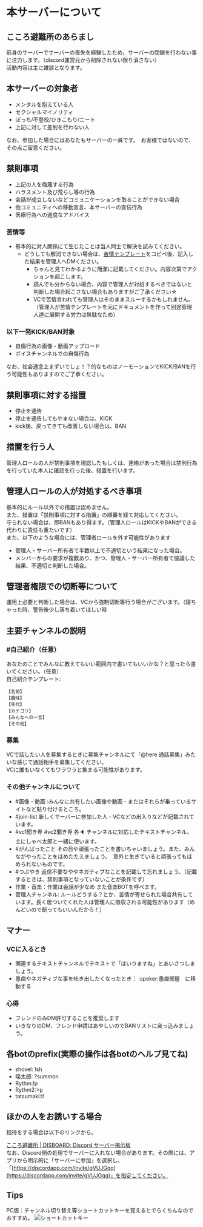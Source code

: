 # 本サーバーについて

## こころ避難所のあらまし

前身のサーバーでサーバーの喪失を経験したため、サーバーの閉鎖を行わない事に注力します。（discord運営元から削除されない限り消さない）  
活動内容は主に雑談となります。  

## 本サーバーの対象者

- メンタルを抱えている人
- セクシャルマイノリティ
- ぼっち/不登校/ひきこもり/ニート
- 上記に対して差別を行わない人

なお、参加した場合にはあなたもサーバーの一員です。　お客様ではないので、その点ご留意ください。  

## 禁則事項

- 上記の人を侮蔑する行為
- ハラスメント及び荒らし等の行為
- 会話が成立しないなどコミュニケーションを取ることができない場合
- 他コミュニティへの移動宣言、本サーバーの宣伝行為
- 医療行為への過度なアドバイス

### 苦情等

- 基本的に対人関係にて生じたことは当人同士で解決を試みてください。
  - どうしても解消できない場合は、[苦情テンプレート](./claim.md)をコピペ後、記入した結果を管理人へDMください。
    - ちゃんと見てわかるように簡潔に記載してください。内容次第でアクションを起こします。
    - 読んでも分からない場合、内容で管理人が対処するべきではないと判断した場合起こさない場合もありますがご了承ください☆
    - VCで苦情言われても管理人はそのままスルーするかもしれません。（管理人が苦情テンプレートを元にドキュメントを作って別途管理人達に展開する労力は無駄なため）

### 以下一発KICK/BAN対象

- 自傷行為の画像・動画アップロード
- ボイスチャンネルでの自傷行為

なお、社会通念上まずいでしょ！？的なものはノーモーションでKICK/BANを行う可能性もありますのでご了承ください。

## 禁則事項に対する措置

- 停止を通告
- 停止を通告してもやまない場合は、KICK
- kick後、戻ってきても改善しない場合は、BAN

## 措置を行う人

管理人ロールの人が禁則事項を現認したもしくは、連絡があった場合は禁則行為を行っていた本人に確認を行った後、措置を行います。  

## 管理人ロールの人が対処するべき事項

基本的にルール以外での措置は認めません。  
また、措置は「禁則事項に対する措置」の順番を経て対応してください。  
守られない場合は、即BANもあり得ます。（管理人ロールはKICKやBANができる代わりに責任も重たいです）  
また、以下のような場合には、管理者ロールを外す可能性があります  

- 管理人・サーバー所有者で半数以上で不適切という結果になった場合。
- メンバーからの要求が複数あり、かつ、管理人・サーバー所有者で協議した結果、不適切と判断した場合。

## 管理者権限での切断等について

運用上必要と判断した場合は、VCから強制切断等行う場合がございます。（寝ちゃった時、警告後少し落ち着いてほしい時

## 主要チャンネルの説明

### #自己紹介（任意）

あなたのことでみんなに教えてもいい範囲内で書いてもいいかな？と思ったら書いてください。（任意）  
自己紹介テンプレート:

```text
【名前】
【趣味】
【年代】
【カテゴリ】
【みんなへの一言】
【その他】
```

### 募集

VCで話したい人を募集するときに募集チャンネルにて「@here 通話募集」みたいな感じで通話相手を募集してください。  
VCに誰もいなくてもワラワラと集まる可能性があります。

### その他チャンネルについて

- #画像・動画 :みんなに共有したい画像や動画・またはそれらが乗っているサイトなど貼り付けるところ。
- #join-list 新しくサーバーに参加した人・VCなどの出入りなどが記載されています。
- #vc1聞き専 #vc2聞き専 各:speaker: チャンネルに対応したテキストチャンネル。主にしゃべ太郎と一緒に使います。
- #がんばったこと その日や頑張ったことを書いちゃいましょう。また、みんながやったことをほめたたえましょう。　意外と生きていると頑張ってもほめられないものです。
- #つぶやき 返信不要なややネガティブなことを記載して忘れましょう。（記載するときは、禁則事項となっていないことが条件です）
- 作業・音楽：作業は会話が少なめ また音楽BOTを呼べます。
- 管理人チャンネル: ルールどうする？とか、苦情が寄せられた場合共有しています。長く居ついてくれた人は管理人に徴収される可能性があります（めんどいので断ってもいいんだから！）

## マナー

### VCに入るとき

- 関連するテキストチャンネルでテキストで「はいりますね」とあいさつしましょう。
- 愚痴やネガティブな事を吐き出したくなったとき：
  :speker:愚痴部屋　に移動する

### 心得

- フレンドのみDM許可することを推奨します
- いきなりのDM、フレンド申請はあやしいのでBANリストに突っ込みましょう。

## 各botのprefix(実際の操作は各botのヘルプ見てね)

- shovel: !sh
- 喋太郎: ?summon
- Rythm:!p
- Rythm2:>p
- tatsumaki:t!

## ほかの人をお誘いする場合

招待をする場合は以下のリンクから。

[こころ避難所 \| DISBOARD: Discord サーバー掲示板](https://disboard.org/ja/server/596355505820270623)  
なお、Discord側の処理でサーバーに入れない場合があります。その際には、アプリから明示的に「サーバーに参加」を選択し、「[https://discordapp.com/invite/gVUJGqq](https://discordapp.com/invite/gVUJGqq)」を指定してください。

## Tips

PC版：チャンネル切り替え等ショートカットキーを覚えるとでらくちんなのでおすすめ。
![ショートカットキー](https://support.discordapp.com/hc/en-us/article_attachments/211337747/keyboard_combo_breaker.png)
